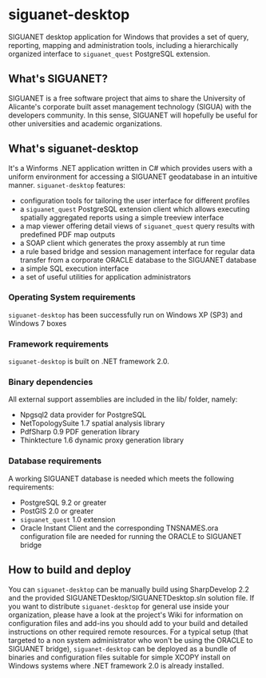 siguanet-desktop
================

SIGUANET desktop application for Windows that provides a set of query, reporting, mapping and administration tools, including a hierarchically organized interface to `siguanet_quest` PostgreSQL extension.

## What's SIGUANET?
SIGUANET is a free software project that aims to share the University of Alicante's corporate built asset management technology (SIGUA) with the developers community.
In this sense, SIGUANET will hopefully be useful for other universities and academic organizations.

## What's siguanet-desktop
It's a Winforms .NET application written in C# which provides users with a uniform environment for accessing a SIGUANET geodatabase in an intuitive manner.
`siguanet-desktop` features:
* configuration tools for tailoring the user interface for different profiles
* a `siguanet_quest` PostgreSQL extension client which allows executing spatially aggregated reports using a simple treeview interface
* a map viewer offering detail views of `siguanet_quest` query results with predefined PDF map outputs
* a SOAP client which generates the proxy assembly at run time
* a rule based bridge and session management interface for regular data transfer from a corporate ORACLE database to the SIGUANET database
* a simple SQL execution interface
* a set of useful utilities for application administrators

### Operating System requirements
`siguanet-desktop` has been successfully run on Windows XP (SP3) and Windows 7 boxes

### Framework requirements
`siguanet-desktop` is built on .NET framework 2.0.

### Binary dependencies
All external support assemblies are included in the lib/ folder, namely:
* Npgsql2 data provider for PostgreSQL
* NetTopologySuite 1.7 spatial analysis library
* PdfSharp 0.9 PDF generation library
* Thinktecture 1.6 dynamic proxy generation library

### Database requirements
A working SIGUANET database is needed which meets the following requirements:
* PostgreSQL 9.2 or greater
* PostGIS 2.0 or greater
* `siguanet_quest` 1.0 extension
* Oracle Instant Client and the corresponding TNSNAMES.ora configuration file are needed for running the ORACLE to SIGUANET bridge

## How to build and deploy
You can `siguanet-desktop` can be manually build using SharpDevelop 2.2 and the provided SIGUANETDesktop/SIGUANETDesktop.sln solution file. If you want to distribute `siguanet-desktop` for general use inside your organization, please have a look at the project's Wiki for information on configuration files and add-ins you should add to your build and detailed instructions on other required remote resources. For a typical setup (that targeted to a non system administrator who won't be using the ORACLE to SIGUANET bridge), `siguanet-desktop` can be deployed as a bundle of binaries and configuration files suitable for simple XCOPY install on Windows systems where .NET framework 2.0 is already installed.
